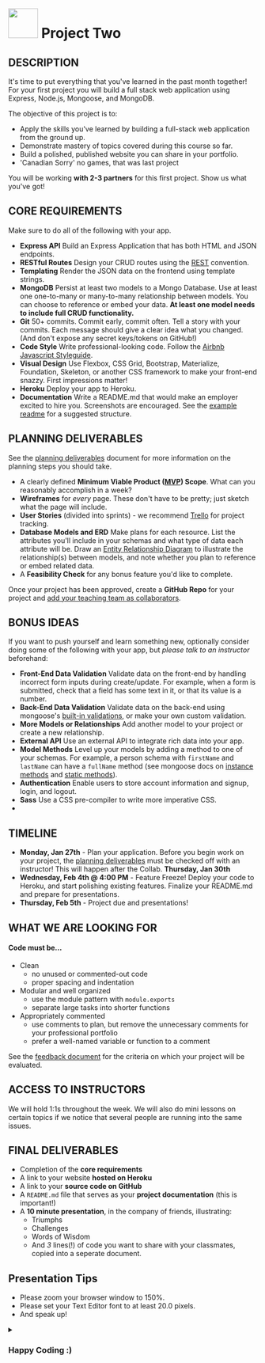 # <img src="https://cloud.githubusercontent.com/assets/7833470/10423298/ea833a68-7079-11e5-84f8-0a925ab96893.png" width="60"> Project Two

## DESCRIPTION

It's time to put everything that you've learned in the past month together! For your first project you will build a full stack web application using Express, Node.js, Mongoose, and MongoDB.

The objective of this project is to:

* Apply the skills you've learned by building a full-stack web application from the ground up.
* Demonstrate mastery of topics covered during this course so far.  
* Build a polished, published website you can share in your portfolio.
* 'Canadian Sorry' no games, that was last project  

You will be working **with 2-3 partners** for this first project. Show us what you've got!

## CORE REQUIREMENTS
Make sure to do all of the following with your app.

* **Express API** Build an Express Application that has both HTML and JSON endpoints.
* **RESTful Routes** Design your CRUD routes using the [REST](https://git.generalassemb.ly/sf-sei-1/express-dynamic-routes#restful-routing-preview) convention.
* **Templating** Render the JSON data on the frontend using template strings.  
* **MongoDB** Persist at least two models to a Mongo Database. Use at least one one-to-many or many-to-many relationship between models. You can choose to reference or embed your data. **At least one model needs to include full CRUD functionality.**
* **Git** 50+ commits. Commit early, commit often. Tell a story with your commits. Each message should give a clear idea what you changed. (And don't expose any secret keys/tokens on GitHub!)
* **Code Style** Write professional-looking code. Follow the [Airbnb Javascript Styleguide](https://github.com/airbnb/javascript).
* **Visual Design** Use Flexbox, CSS Grid, Bootstrap, Materialize, Foundation, Skeleton, or another CSS framework to make your front-end snazzy. First impressions matter!
* **Heroku** Deploy your app to Heroku.
* **Documentation** Write a README.md that would make an employer excited to hire you. Screenshots are encouraged. See the [example readme](./example-readme.md) for a suggested structure.

## PLANNING DELIVERABLES

See the [planning deliverables](./planning.md) document for more information on the planning steps you should take.
  * A clearly defined **Minimum Viable Product ([MVP](http://en.wikipedia.org/wiki/Minimum_viable_product)) Scope**. What can you reasonably accomplish in a week?
  * **Wireframes** for _every_ page. These don't have to be pretty; just sketch what the page will include.
  * **User Stories** (divided into sprints) - we recommend [Trello](https://trello.com/) for project tracking.
  * **Database Models and ERD** Make plans for each resource.  List the attributes you'll include in your schemas and what type of data each attribute will be. Draw an [Entity Relationship Diagram](https://www.google.com/search?tbm=isch&q=database%20table%20relationships%20drawing) to illustrate the relationship(s) between models, and note whether you plan to reference or embed related data.
  * A **Feasibility Check** for any bonus feature you'd like to complete.


Once your project has been approved, create a **GitHub Repo** for your project and [add your teaching team as collaborators](https://help.github.com/articles/adding-collaborators-to-a-personal-repository/).

## BONUS IDEAS  
If you want to push yourself and learn something new, optionally consider doing some of the following with your app, but *please talk to an instructor* beforehand:

* **Front-End Data Validation** Validate data on the front-end by handling incorrect form inputs during create/update. For example, when a form is submitted, check that a field has some text in it, or that its value is a number.
* **Back-End Data Validation** Validate data on the back-end using mongoose's [built-in validations](http://mongoosejs.com/docs/validation.html#built-in-validators), or make your own custom validation.
* **More Models or Relationships** Add another model to your project or create a new relationship.
* **External API** Use an external API to integrate rich data into your app.
* **Model Methods** Level up your models by adding a method to one of your schemas.  For example, a person schema with `firstName` and `lastName` can have a `fullName` method (see mongoose docs on [instance methods](http://mongoosejs.com/docs/guide.html#methods) and [static methods](http://mongoosejs.com/docs/guide.html#statics)).
* **Authentication** Enable users to store account information and signup, login, and logout.
* **Sass** Use a CSS pre-compiler to write more imperative CSS.
* **<Insert own idea>**

## TIMELINE

* **Monday, Jan 27th** - Plan your application. Before you begin work on your project, the [planning deliverables](./planning.md) must be checked off with an instructor! This will happen after the Collab. **Thursday, Jan 30th**
* **Wednesday, Feb 4th @ 4:00 PM** - Feature Freeze! Deploy your code to Heroku, and start polishing existing features. Finalize your README.md and prepare for presentations.
* **Thursday, Feb 5th** - Project due and presentations!

## WHAT WE ARE LOOKING FOR

#### Code must be...
* Clean   
  - no unused or commented-out code   
  - proper spacing and indentation  
* Modular and well organized   
  - use the module pattern with `module.exports`  
  - separate large tasks into shorter functions
* Appropriately commented
  - use comments to plan, but remove the unnecessary comments for your professional portfolio
  - prefer a well-named variable or function to a comment

See the [feedback document](./feedback.md) for the criteria on which your project will be evaluated.

## ACCESS TO INSTRUCTORS
We will hold 1:1s throughout the week. We will also do mini lessons on certain topics if we notice that several people are running into the same issues.

## FINAL DELIVERABLES

* Completion of the **core requirements**
* A link to your website **hosted on Heroku**
* A link to your **source code on GitHub**
* A `README.md` file that serves as your **project documentation** (this is important!)
* A **10 minute presentation**, in the company of friends, illustrating:
    - Triumphs
    - Challenges
    - Words of Wisdom
    - And _3_ lines(!) of code you want to share with your classmates, copied into a seperate document.

## Presentation Tips
* Please zoom your browser window to 150%.
* Please set your Text Editor font to at least 20.0 pixels.
* And speak up!

<details><summary><h3>Happy Coding :)</h3></summary>

tomato , tomato, potato <br>
Group 1 Norbert, Seth, Jelani <br>
Group 2 Alexander, Boubacar, Samantha <br>
Group 3 Kiraah, Dylan, Christine <br>
Group 4 Matthew N, Christian, Vlad <br>
Group 5 Daniel, Larry, Sharon <br>
Group 6 Matthew B, Evan, Manny <br>
Group 7 Christopher, Stevan, Camille <br>
Group 8 Marissa, Olga <br>
</details>



